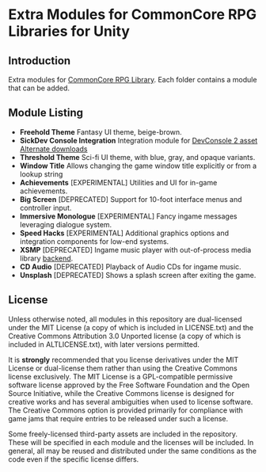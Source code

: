 # Extra Modules for CommonCore RPG Libraries for Unity

## Introduction

Extra modules for [CommonCore RPG Library](https://github.com/XCVG/commoncore/). Each folder contains a module that can be added.

## Module Listing

* **Freehold Theme** Fantasy UI theme, beige-brown.
* **SickDev Console Integration** Integration module for [DevConsole 2 asset](https://assetstore.unity.com/packages/tools/gui/devconsole-2-16833) [Alternate downloads](https://app.mediafire.com/fj7w3epmv6pbn)
* **Threshold Theme** Sci-fi UI theme, with blue, gray, and opaque variants.
* **Window Title** Allows changing the game window title explicitly or from a lookup string
* **Achievements** [EXPERIMENTAL] Utilities and UI for in-game achievements.
* **Big Screen** [DEPRECATED] Support for 10-foot interface menus and controller input.
* **Immersive Monologue** [EXPERIMENTAL] Fancy ingame messages leveraging dialogue system.
* **Speed Hacks** [EXPERIMENTAL] Additional graphics options and integration components for low-end systems.
* **XSMP** [DEPRECATED] Ingame music player with out-of-process media library [backend](https://github.com/XCVG/XSMP).
* **CD Audio** [DEPRECATED] Playback of Audio CDs for ingame music.
* **Unsplash** [DEPRECATED] Shows a splash screen after exiting the game.

## License

Unless otherwise noted, all modules in this repository are dual-licensed under the MIT License (a copy of which is included in LICENSE.txt) and the Creative Commons Attribution 3.0 Unported license (a copy of which is included in ALTLICENSE.txt), with later versions permitted.

It is **strongly** recommended that you license derivatives under the MIT License or dual-license them rather than using the Creative Commons license exclusively. The MIT License is a GPL-compatible permissive software license approved by the Free Software Foundation and the Open Source Initiative, while the Creative Commons license is designed for creative works and has several ambiguities when used to license software. The Creative Commons option is provided primarily for compliance with game jams that require entries to be released under such a license.

Some freely-licensed third-party assets are included in the repository. These will be specified in each module and the licenses will be included. In general, all may be reused and distributed under the same conditions as the code even if the specific license differs.